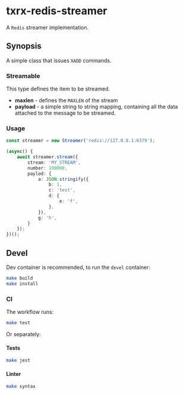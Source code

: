# txrx-redis-streamer

A `Redis` streamer implementation.

## Synopsis

A simple class that issues `XADD` commands.

### Streamable

This type defines the item to be streamed.

- **maxlen** - defines the `MAXLEN` of the stream
- **payload** - a simple string to string mapping, containing all the data attached to the message to be streamed.

### Usage

```typescript
const streamer = new Streamer('redis://127.0.0.1:6379');

(async() {
    await streamer.stream({
        stream: 'MY_STREAM',
        number: 100000,
        paylod: {
            a: JSON.stringify({
                b: 1,
                c: 'test',
                d: {
                    e: 'f',
                },
            }),
            g: 'h',
        }
    });
})();
```

## Devel

Dev container is recommended, to run the `devel` container:

```bash
make build
make install
```

### CI

The workflow runs:

```bash
make test
```

Or separately:

#### Tests

```bash
make jest
```

#### Linter

```bash
make syntax
```

